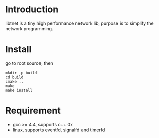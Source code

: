# Introduction

libtnet is a tiny high performance network lib, purpose is to simplify the network programming.

# Install

go to root source, then

    mkdir -p build
    cd build
    cmake ..
    make
    make install

# Requirement

- gcc >= 4.4, supports c++ 0x
- linux, supports eventfd, signalfd and timerfd 

